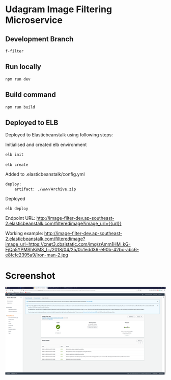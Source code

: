 # Udagram Image Filtering Microservice

## Development Branch

    f-filter

## Run locally

    npm run dev

## Build command

    npm run build

## Deployed to ELB
Deployed to Elasticbeanstalk using following steps:

Initialised and created elb environment

    elb init

    elb create

Added to .elasticbeanstalk/config.yml

    deploy:
        artifact: ./www/Archive.zip

Deployed

    elb deploy

Endpoint URL: http://image-filter-dev.ap-southeast-2.elasticbeanstalk.com/filteredimage?image_url={{url}}

Working example: http://image-filter-dev.ap-southeast-2.elasticbeanstalk.com/filteredimage?image_url=https://cnet3.cbsistatic.com/img/zAmm1HM_kG-FjQa5YPMShKiM8_I=/2018/04/25/0c1edd36-e90b-42bc-abc6-e8fcfc2395a9/iron-man-2.jpg

# Screenshot
[![ELB dashboard running ELB instance](https://github.com/andrewmooney/cloud-developer/blob/master/course-02/project/image-filter-starter-code/deployment_screenshots/image-filter-elb-screenshot.png)](https://github.com/andrewmooney/cloud-developer/blob/master/course-02/project/image-filter-starter-code/deployment_screenshots/image-filter-elb-screenshot.png)